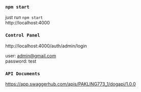 ### `npm start`

just run `npm start`\
http://localhost:4000



### `Control Panel`

http://localhost:4000/auth/admin/login

user: admin@gmail.com\
password: test



### `API Documents`

https://app.swaggerhub.com/apis/PAKLING773_1/dogapi/1.0.0



